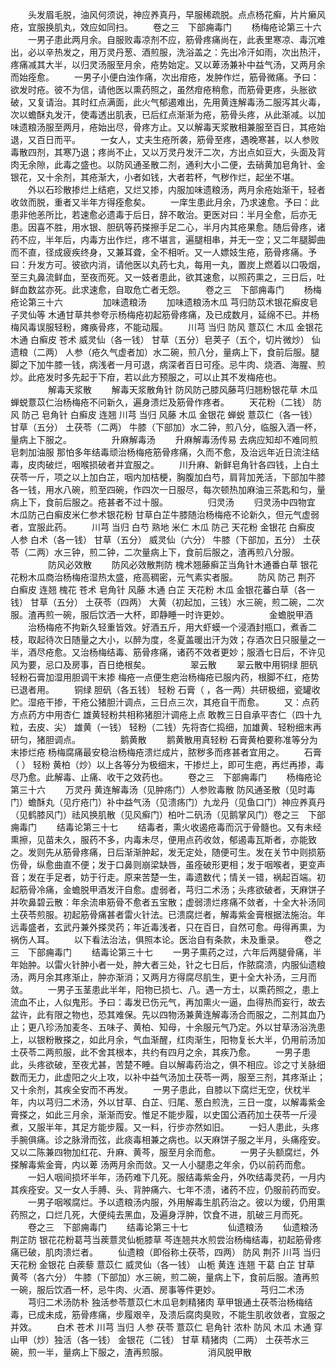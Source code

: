 <!-- { "loadSidebar": true } -->
　　头发眉毛脱，油风何须说，神应养真丹，早服稀疏脱。点点杨花癣，片片癞风疮，宜服换肌丸，效应如同扫。
　　卷之三　下部痈毒门
　　杨梅疮论第三十六
　　一男子患此两月余。自服败毒凉剂不应，筋骨疼痛尚在，此表里寒凉、毒沉难出，必以辛热发之，用万灵丹葱、酒煎服，洗浴盖之：先出冷汗如雨，次出热汗，疼痛减其大半，以归灵汤服至月余，疮势始定。又以萆汤兼补中益气汤，又两月余而始痊愈。
　　一男子小便白浊作痛，次出疳疮，发肿作烂，筋骨微痛。予曰：欲发时疮。彼不为信，请他医以熏药照之，虽然疳疮稍愈，而筋骨更疼，头胀欲破，又复请治。其时红点满面，此火气郁遏难出，先用黄连解毒汤二服泻其火毒，次以蟾酥丸发汗，使毒透出肌表，已后红点渐渐为疮，筋骨头疼，从此渐减。以加味遗粮汤服至两月，疮始出尽，骨疼方止。又以解毒天浆散相兼服至百日，其疮始退，又百日而平。
　　一女人，丈夫生疮所袭，筋骨至疼，遇晚寒甚，以人参败毒散四剂，其寒乃退；疼尚不止，又以万灵丹发汗二次，方出点如豆大，头面及背肉无余隙，此毒之盛也。以防风通圣散二剂，通利大小二便，去硝黄加皂角针、金银花，又十余剂，其疮渐大，小者如钱，大者若杯，气秽作烂，起坐不堪。
　　外以石珍散掺烂上结疤，又烂又掺，内服加味遗粮汤，两月余疮始渐干，轻者收敛而脱，重者又半年方得痊愈矣。
　　一庠生患此月余，乃求速愈。予曰：此患非他恙所比，若速愈必遗毒于后日，辞不敢治。更医对曰：半月全愈，后亦无患。因喜不胜，用水银、胆矾等药搽擦手足二心，半月内其疮果愈。随后骨疼，诸药不应，半年后，内毒方出作烂，疼不堪言，遍腿相串，并无一空；又二年腿脚曲而不直，径成疲疾终身，又兼耳聋，全不相听。又一人嫖妓生疮，筋骨疼痛。予曰：升发方可。彼欲内消，请他医以丸药七丸，每用一丸，置炭上燃着以口吸烟，至三丸鼻流鲜血，至夜而死。又一妓者患此，欲其速愈，以照药熏之，三日后，吐鲜血数盆亦死。此求速愈，自取危亡者无怨。
　　卷之三　下部痈毒门
　　杨梅疮论第三十六
　　
　　加味遗粮汤
　　加味遗粮汤木瓜 芎归防苡术银花癣皮皂子灵仙等 木通甘草共参夸示杨梅疮初起筋骨疼痛，及已成数月，延绵不已。并杨梅风毒误服轻粉，瘫痪骨疼，不能动履。
　　川芎 当归 防风 薏苡仁 木瓜 金银花 木通 白癣皮 苍术 威灵仙（各一钱） 甘草（五分）皂荚子（五个，切片微炒） 仙遗粮（二两） 人参（疮久气虚者加）水二碗，煎八分，量病上下，食前后服。腿脚之下加牛膝一钱，病浅者一月可退，病深者百日可痊。忌牛肉、烧酒、海腥、煎炒。此疮发时多先起于下疳，若以此方预服之，可以止其不发梅疮也。
　　
　　解毒天浆散
　　解毒天浆散角针 防风防己膝风藤芎归翘粉银花草 木瓜蝉蜕薏苡仁治杨梅疮不问新久，遍身溃烂及筋骨作疼者。
　　天花粉（二钱） 防风 防己 皂角针 白癣皮 连翘 川芎 当归 风藤 木瓜 金银花 蝉蜕 薏苡仁（各一钱） 甘草（五分） 土茯苓（二两） 牛膝（下部加）水二钟，煎八分，临服入酒一杯，量病上下服之。
　　
　　升麻解毒汤
　　升麻解毒汤传易 去病应知却不难同煎皂刺加油服 那怕多年结毒顽治杨梅疮筋骨疼痛，久而不愈，及治远年近日流注结毒，皮肉破烂，咽喉损破者并宜服之。
　　川升麻、新鲜皂角针各四钱，上白土茯苓一斤，项之以上加白芷，咽内加桔梗，胸腹加白芍，肩背加羌活，下部加牛膝各一钱，用水八碗，煎至四碗，作四次一日服尽，每次顿热加麻油三茶匙和匀，量病上下，食前后服之。疮甚者不过十服。
　　
　　归灵汤
　　归灵汤中四物宜 木瓜防己白癣皮米仁参术银花粉 甘草白芷牛膝随治杨梅疮不论新久，但元气虚弱者，宜服此药。
　　川芎 当归 白芍 熟地 米仁 木瓜 防己 天花粉 金银花 白癣皮 人参 白术（各一钱） 甘草（五分） 威灵仙（六分） 牛膝（下部加，五分） 土茯苓（二两）水三钟，煎二钟，二次量病上下，食前后服之，渣再煎八分服。
　　
　　防风必效散
　　防风必效散荆防 槐术翘藤癣芷当角针木通番白草 银花花粉木瓜商治杨梅疮湿热太盛，疮高稠密，元气素实者服。
　　防风 防己 荆芥 白癣皮 连翘 槐花 苍术 皂角针 风藤 木通 白芷 天花粉 木瓜 金银花蕃白草（各一钱） 甘草（五分） 土茯苓（四两） 大黄（初起加，三钱）水三碗，煎二碗，二次服。渣再煎一碗，服后饮洒一大杯，即静睡一时许更妙。
　　
　　金蟾脱甲酒
　　治杨梅疮不拘新久轻重皆效。好酒五斤，用大虾蟆一个浸酒封瓶口，煮香二枝，取起待次日随量之大小，以醉为度，冬夏盖暖出汗为效；存酒次日只服量之一半，酒尽疮愈。又治杨梅结毒、筋骨疼痛，诸药不效者更妙；服酒七日后，不许见风为要，忌口及房事，百日绝根矣。
　　
　　翠云散
　　翠云散中用铜绿 胆矾轻粉石膏加湿用胆调干末掺 梅疮一点便生疤治杨梅疮已服内药，根脚不红，疮势已退者用。
　　铜绿 胆矾（各五钱） 轻粉 石膏（ ，各一两）共研极细，瓷罐收贮。湿疮干掺，干疮公猪胆汁调点，三日点三次，其疮自干而愈。
　　又：点药方点药方中用杏仁 雄黄轻粉共相称猪胆汁调疮上点 敢教三日自承平杏仁（四十九粒，去皮、尖） 雄黄（一钱） 轻粉（二钱）先将杏仁捣细，加雄黄、轻粉细末再研匀，猪胆调点。
　　
　　鹅黄散
　　鹅黄散用真轻粉 石膏黄柏要称准等分为末掺烂疮 杨梅腐痛最安稳治杨梅疮溃烂成片，脓秽多而疼甚者宜用之。
　　石膏（ ） 轻粉 黄柏（炒）以上各等分为极细末，干掺烂上，即可生疤，再烂再掺，毒尽乃愈。此解毒、止痛、收干之效药也。
　　卷之三　下部痈毒门
　　杨梅疮论第三十六
　　万灵丹 黄连解毒汤（见肿疡门）人参败毒散 防风通圣散（见时毒门）蟾酥丸（见疔疮门）补中益气汤（见溃疡门）九龙丹（见鱼口门）神应养真丹（见鹤膝风门）祛风换肌散（见风癣门）柏叶二矾汤（见鹅掌风门）卷之三　下部痈毒门
　　结毒论第三十七
　　结毒者，熏火收遏疮毒而沉于骨髓也。又有未经熏擦，见苗未久，服药不多，内毒未尽，便用点药收敛，郁遏毒瓦斯者，亦能致之。发则先从筋骨疼痛，日后渐渐肿起，发无定处，随便可生。发在关节中则损筋伤骨，纵愈曲直不便；发于口鼻则崩梁缺唇，虽痊破形更相；发于咽喉者，更变声音；发在手足者，妨于行走。原来苦楚一生，毒遗数代；情关一错，祸起百端。初起筋骨冷痛，金蟾脱甲酒发汗自愈。虚弱者，芎归二术汤；头疼欲破者，天麻饼子并吹鼻碧云散：年余流串筋骨不愈者五宝散；虚弱溃烂疼痛不敛者，十全大补汤同土茯苓煎服。初起筋骨痛甚者雷火针法。已溃腐烂者，解毒紫金膏根据法施治。年远毒盛者，玄武丹兼外搽灵药；年近毒浅者，只在百日，自然可愈。毋得再熏，为祸伤人耳。
　　以下看法治法，俱照本论。医治自有条款，未及重录。
　　卷之三　下部痈毒门
　　结毒论第三十七
　　一男子熏药之过，六年后两腿骨痛，半年始肿。以雷火针肿小者一处，肿大者三处，针之七日后，作脓腐溃，内服仙遗粮汤，两月余其疼渐止，肿亦渐消；又两月方得腐尽肌生，更十全大补汤，三月而敛。
　　一男子玉茎患此半年，阳物已损七、八。遇一方士，以熏药照之，患上流血不止，人似鬼形。予曰：毒发已伤元气，再加熏火一逼，血得热而妄行，故去盆许，此有限之物也，恐其难保。先以四物汤兼黄连解毒汤合而服之，二剂其血乃止；更八珍汤加麦冬、五味子、黄柏、知母，十余服元气乃定。外以甘草汤浴洗患上，以银粉散搽之，如此月余，气血渐醒，红肉渐生，阳物复长大半，仍用前汤加土茯苓二两煎服，此不舍其根本，共约有四月之余，其疾乃愈。
　　一男子患此，头疼欲破，至夜尤甚，苦楚不睡。自以解毒药治之，俱不相应。诊之寸关脉细数而无力，此虚阳之火上攻，以补中益气汤加土茯苓一两，服至三剂，其疼渐止；又十余剂，其疾全安而不再发。
　　一男子患此，自膝以下腐烂无空，伏枕半年，内以芎归二术汤，外以甘草、白芷、归尾、葱白煎洗，三日一度，以解毒紫金膏搽之，如此三月余，渐渐而安。惟足不能步履，以史国公酒药加土茯苓一斤浸煮，又服半年，其足方能步履。又一料，行步亦然如旧。
　　一妇人患此，头疼手腕俱痛。诊之脉滑而弦，此痰毒相兼之病也。以天麻饼子服之半月，头痛痊安。又以二陈兼四物加红花、升麻、黄芩，服至月余而愈。
　　一男子头额腐烂，外搽解毒紫金膏，内以萆 汤两月余而敛。又一人小腿患之年余，仍以前药而愈。
　　一妇人咽间损坏半年，汤药难下几死。服结毒紫金丹，外吹结毒灵药，一月内其疾痊安。又一女人手膊、头、背肿痛六、七年不溃，诸药不应，仍服前药而安。
　　一男子咽喉腐烂。予以遗粮汤内服，外用解毒生肌药治之。彼以为缓，仍用熏药照之，口烂几死，大便纯去黑血，及遍身浮肿，饮食不进，肌破三月而死。
　　卷之三　下部痈毒门
　　结毒论第三十七
　　
　　仙遗粮汤
　　仙遗粮汤荆芷防 银花花粉葛芎当蒺薏灵仙栀膝草 芩连翘共水煎尝治杨梅结毒，初起筋骨疼痛已破，肌肉溃烂者。
　　仙遗粮（即俗称土茯苓，四两） 防风 荆芥 川芎 当归 天花粉 金银花 白蒺藜 薏苡仁 威灵仙（各一钱） 山栀 黄连 连翘 干葛 白芷 甘草 黄芩（各六分） 牛膝（下部加）水三碗，煎二碗，量病上下，食前后服。渣再煎一碗，服后饮酒一杯，忌牛肉、火酒、房事等件更妙。
　　
　　芎归二术汤
　　芎归二术汤防朴 独活参苓薏苡仁木瓜皂刺精猪肉 草甲银通土茯苓治杨梅结毒，已成未成，筋骨疼痛，步履艰辛，及溃后腐肉臭败，不能生肌收敛者，宜服之并效。
　　白术 苍术 川芎 当归 人参 茯苓 薏苡仁 皂角针 浓朴 防风 木瓜 木通 穿山甲（炒）独活（各一钱） 金银花（二钱） 甘草 精猪肉（二两） 土茯苓水三碗，煎一半，量病上下服之，渣再煎服。
　　
　　消风脱甲散
